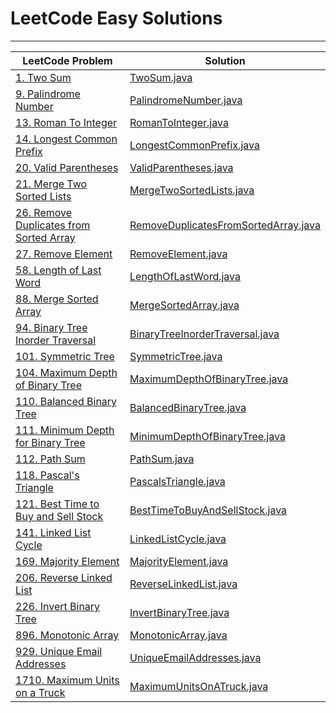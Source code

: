 # LeetCode Easy Solutions

---

| LeetCode Problem                                                                                              | Solution                                                                     |
|---------------------------------------------------------------------------------------------------------------|------------------------------------------------------------------------------|
| [1. Two Sum](https://leetcode.com/problems/two-sum/)                                                          | [TwoSum.java](TwoSum.java)                                                   |
| [9. Palindrome Number](https://leetcode.com/problems/palindrome-number/)                                      | [PalindromeNumber.java](PalindromeNumber.java)                               |
| [13. Roman To Integer](https://leetcode.com/problems/roman-to-integer/)                                       | [RomanToInteger.java](RomanToInteger.java)                                   |
| [14. Longest Common Prefix](https://leetcode.com/problems/longest-common-prefix/)                             | [LongestCommonPrefix.java](LongestCommonPrefix.java)                         |
| [20. Valid Parentheses](https://leetcode.com/problems/valid-parentheses/)                                     | [ValidParentheses.java](ValidParentheses.java)                               |
| [21. Merge Two Sorted Lists](https://leetcode.com/problems/merge-two-sorted-lists/)                           | [MergeTwoSortedLists.java](MergeTwoSortedLists.java)                         |
| [26. Remove Duplicates from Sorted Array](https://leetcode.com/problems/remove-duplicates-from-sorted-array/) | [RemoveDuplicatesFromSortedArray.java](RemoveDuplicatesFromSortedArray.java) |
| [27. Remove Element](https://leetcode.com/problems/remove-element/)                                           | [RemoveElement.java](RemoveElement.java)                                     |
| [58. Length of Last Word](https://leetcode.com/problems/length-of-last-word/)                                 | [LengthOfLastWord.java](LengthOfLastWord.java)                               |
| [88. Merge Sorted Array](https://leetcode.com/problems/merge-sorted-array/)                                   | [MergeSortedArray.java](MergeSortedArray.java)                               |
| [94. Binary Tree Inorder Traversal](https://leetcode.com/problems/binary-tree-inorder-traversal/)             | [BinaryTreeInorderTraversal.java](BinaryTreeInorderTraversal.java)           |
| [101. Symmetric Tree](https://leetcode.com/problems/symmetric-tree/)                                          | [SymmetricTree.java](SymmetricTree.java)                                     |
| [104. Maximum Depth of Binary Tree](https://leetcode.com/problems/maximum-depth-of-binary-tree/)              | [MaximumDepthOfBinaryTree.java](MaximumDepthOfBinaryTree.java)               |
| [110. Balanced Binary Tree](https://leetcode.com/problems/balanced-binary-tree/)                              | [BalancedBinaryTree.java](BalancedBinaryTree.java)                           |
| [111. Minimum Depth for Binary Tree](https://leetcode.com/problems/minimum-depth-of-binary-tree/)             | [MinimumDepthOfBinaryTree.java](MinimumDepthOfBinaryTree.java)               |
| [112. Path Sum](https://leetcode.com/problems/path-sum/)                                                      | [PathSum.java](PathSum.java)                                                 |
| [118. Pascal's Triangle](https://leetcode.com/problems/pascals-triangle/)                                     | [PascalsTriangle.java](PascalsTriangle.java)                                 |
| [121. Best Time to Buy and Sell Stock](https://leetcode.com/problems/best-time-to-buy-and-sell-stock/)        | [BestTimeToBuyAndSellStock.java](BestTimeToBuyAndSellStock.java)             |
| [141. Linked List Cycle](https://leetcode.com/problems/linked-list-cycle/)                                    | [LinkedListCycle.java](LinkedListCycle.java)                                 |
| [169. Majority Element](https://leetcode.com/problems/majority-element/)                                      | [MajorityElement.java](MajorityElement.java)                                 |
| [206. Reverse Linked List](https://leetcode.com/problems/reverse-linked-list/)                                | [ReverseLinkedList.java](ReverseLinkedList.java)                             |
| [226. Invert Binary Tree](https://leetcode.com/problems/invert-binary-tree/)                                  | [InvertBinaryTree.java](InvertBinaryTree.java)                               |
| [896. Monotonic Array](https://leetcode.com/problems/monotonic-array/)                                        | [MonotonicArray.java](MonotonicArray.java)                                   |
| [929. Unique Email Addresses](https://leetcode.com/problems/unique-email-addresses/)                          | [UniqueEmailAddresses.java](UniqueEmailAddresses.java)                       |
| [1710. Maximum Units on a Truck](https://leetcode.com/problems/maximum-units-on-a-truck/)                     | [MaximumUnitsOnATruck.java](MaximumUnitsOnATruck.java)                       |